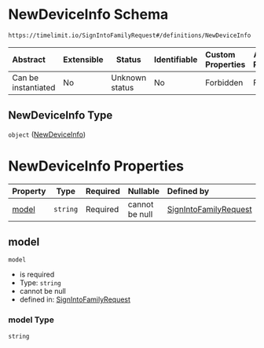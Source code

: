 # NewDeviceInfo Schema

```txt
https://timelimit.io/SignIntoFamilyRequest#/definitions/NewDeviceInfo
```




| Abstract            | Extensible | Status         | Identifiable | Custom Properties | Additional Properties | Access Restrictions | Defined In                                                                                      |
| :------------------ | ---------- | -------------- | ------------ | :---------------- | --------------------- | ------------------- | ----------------------------------------------------------------------------------------------- |
| Can be instantiated | No         | Unknown status | No           | Forbidden         | Forbidden             | none                | [SignIntoFamilyRequest.schema.json\*](SignIntoFamilyRequest.schema.json "open original schema") |

## NewDeviceInfo Type

`object` ([NewDeviceInfo](signintofamilyrequest-definitions-newdeviceinfo.md))

# NewDeviceInfo Properties

| Property        | Type     | Required | Nullable       | Defined by                                                                                                                                                                                 |
| :-------------- | -------- | -------- | -------------- | :----------------------------------------------------------------------------------------------------------------------------------------------------------------------------------------- |
| [model](#model) | `string` | Required | cannot be null | [SignIntoFamilyRequest](signintofamilyrequest-definitions-newdeviceinfo-properties-model.md "https&#x3A;//timelimit.io/SignIntoFamilyRequest#/definitions/NewDeviceInfo/properties/model") |

## model




`model`

-   is required
-   Type: `string`
-   cannot be null
-   defined in: [SignIntoFamilyRequest](signintofamilyrequest-definitions-newdeviceinfo-properties-model.md "https&#x3A;//timelimit.io/SignIntoFamilyRequest#/definitions/NewDeviceInfo/properties/model")

### model Type

`string`
